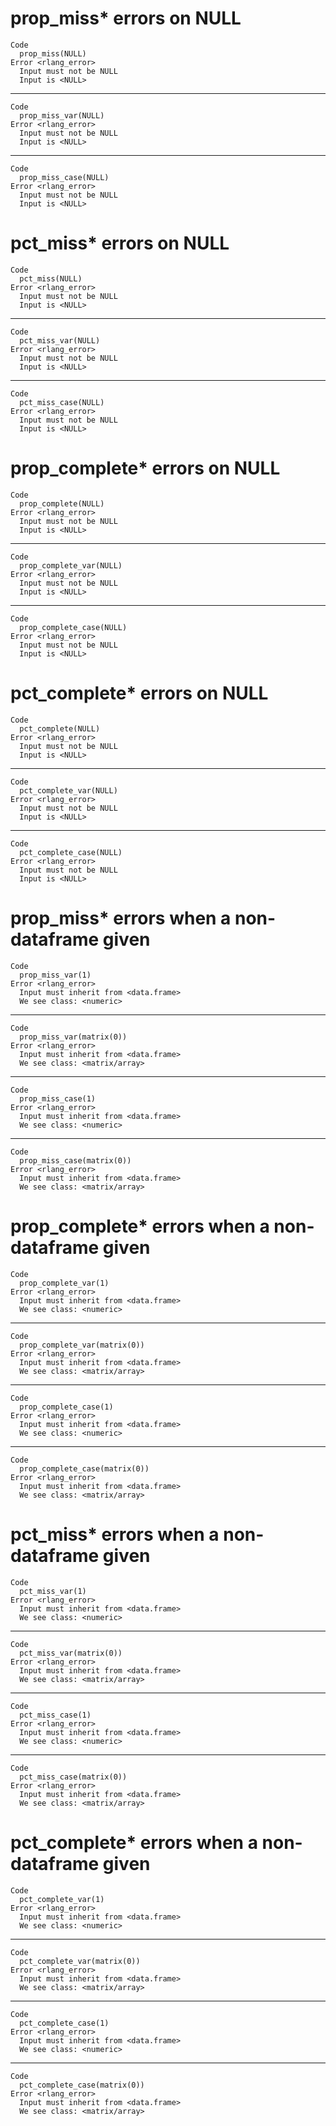 # prop_miss* errors on NULL

    Code
      prop_miss(NULL)
    Error <rlang_error>
      Input must not be NULL
      Input is <NULL>

---

    Code
      prop_miss_var(NULL)
    Error <rlang_error>
      Input must not be NULL
      Input is <NULL>

---

    Code
      prop_miss_case(NULL)
    Error <rlang_error>
      Input must not be NULL
      Input is <NULL>

# pct_miss* errors on NULL

    Code
      pct_miss(NULL)
    Error <rlang_error>
      Input must not be NULL
      Input is <NULL>

---

    Code
      pct_miss_var(NULL)
    Error <rlang_error>
      Input must not be NULL
      Input is <NULL>

---

    Code
      pct_miss_case(NULL)
    Error <rlang_error>
      Input must not be NULL
      Input is <NULL>

# prop_complete* errors on NULL

    Code
      prop_complete(NULL)
    Error <rlang_error>
      Input must not be NULL
      Input is <NULL>

---

    Code
      prop_complete_var(NULL)
    Error <rlang_error>
      Input must not be NULL
      Input is <NULL>

---

    Code
      prop_complete_case(NULL)
    Error <rlang_error>
      Input must not be NULL
      Input is <NULL>

# pct_complete* errors on NULL

    Code
      pct_complete(NULL)
    Error <rlang_error>
      Input must not be NULL
      Input is <NULL>

---

    Code
      pct_complete_var(NULL)
    Error <rlang_error>
      Input must not be NULL
      Input is <NULL>

---

    Code
      pct_complete_case(NULL)
    Error <rlang_error>
      Input must not be NULL
      Input is <NULL>

# prop_miss* errors when a non-dataframe given

    Code
      prop_miss_var(1)
    Error <rlang_error>
      Input must inherit from <data.frame>
      We see class: <numeric>

---

    Code
      prop_miss_var(matrix(0))
    Error <rlang_error>
      Input must inherit from <data.frame>
      We see class: <matrix/array>

---

    Code
      prop_miss_case(1)
    Error <rlang_error>
      Input must inherit from <data.frame>
      We see class: <numeric>

---

    Code
      prop_miss_case(matrix(0))
    Error <rlang_error>
      Input must inherit from <data.frame>
      We see class: <matrix/array>

# prop_complete* errors when a non-dataframe given

    Code
      prop_complete_var(1)
    Error <rlang_error>
      Input must inherit from <data.frame>
      We see class: <numeric>

---

    Code
      prop_complete_var(matrix(0))
    Error <rlang_error>
      Input must inherit from <data.frame>
      We see class: <matrix/array>

---

    Code
      prop_complete_case(1)
    Error <rlang_error>
      Input must inherit from <data.frame>
      We see class: <numeric>

---

    Code
      prop_complete_case(matrix(0))
    Error <rlang_error>
      Input must inherit from <data.frame>
      We see class: <matrix/array>

# pct_miss* errors when a non-dataframe given

    Code
      pct_miss_var(1)
    Error <rlang_error>
      Input must inherit from <data.frame>
      We see class: <numeric>

---

    Code
      pct_miss_var(matrix(0))
    Error <rlang_error>
      Input must inherit from <data.frame>
      We see class: <matrix/array>

---

    Code
      pct_miss_case(1)
    Error <rlang_error>
      Input must inherit from <data.frame>
      We see class: <numeric>

---

    Code
      pct_miss_case(matrix(0))
    Error <rlang_error>
      Input must inherit from <data.frame>
      We see class: <matrix/array>

# pct_complete* errors when a non-dataframe given

    Code
      pct_complete_var(1)
    Error <rlang_error>
      Input must inherit from <data.frame>
      We see class: <numeric>

---

    Code
      pct_complete_var(matrix(0))
    Error <rlang_error>
      Input must inherit from <data.frame>
      We see class: <matrix/array>

---

    Code
      pct_complete_case(1)
    Error <rlang_error>
      Input must inherit from <data.frame>
      We see class: <numeric>

---

    Code
      pct_complete_case(matrix(0))
    Error <rlang_error>
      Input must inherit from <data.frame>
      We see class: <matrix/array>

